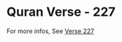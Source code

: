 # Quran Verse - 227 

For more infos, See [Verse 227](https://www.quranbookk.com/quran/search?q=227)